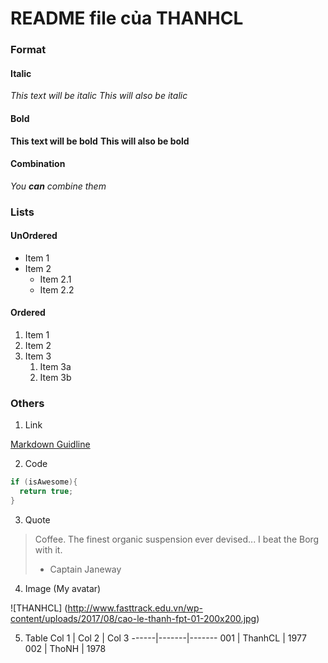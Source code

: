 # README file của THANHCL #

### Format ###
#### Italic ####
*This text will be italic*
_This will also be italic_

#### Bold ####
**This text will be bold**
__This will also be bold__

#### Combination ####
_You **can** combine them_

### Lists ###
#### UnOrdered ####
* Item 1
* Item 2
  * Item 2.1
  * Item 2.2

#### Ordered ####
1. Item 1
1. Item 2
1. Item 3
   1. Item 3a
   1. Item 3b

### Others ###
1. Link

[Markdown Guidline](https://guides.github.com/features/mastering-markdown/#examples)

2. Code

```java
if (isAwesome){
  return true;
}
```

3. Quote
> Coffee. The finest organic suspension ever devised... I beat the Borg with it.
> - Captain Janeway

4. Image (My avatar)

![THANHCL]
(http://www.fasttrack.edu.vn/wp-content/uploads/2017/08/cao-le-thanh-fpt-01-200x200.jpg)

5. Table
Col 1 | Col 2 | Col 3
------|-------|-------
001 | ThanhCL | 1977
002 | ThoNH | 1978
